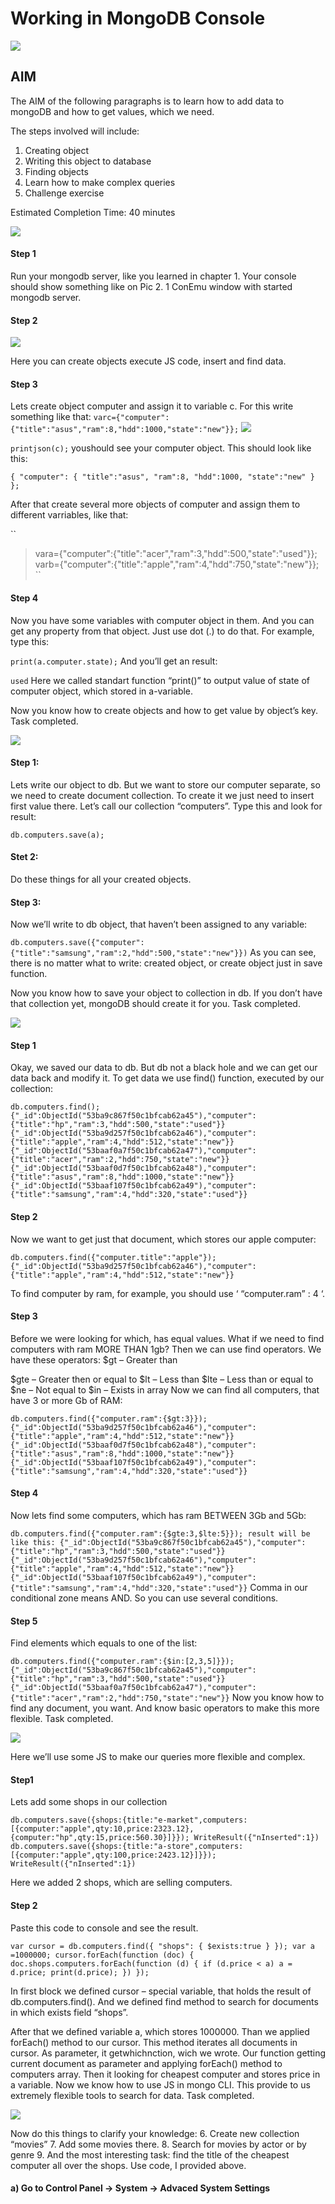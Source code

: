 # Working in MongoDB Console

![](../images/console-1.png)



## AIM

The AIM of the following paragraphs is to learn how to add data to mongoDB and how to get values, which we need.


The steps involved will include:

1.  Creating object 
2.	Writing this object to database
3.	Finding objects
4.	Learn how to make complex queries
5.	Challenge exercise


Estimated Completion Time: 40	minutes 

![](../images/console-1.png)


#### Step 1 

Run your mongodb server, like you learned in chapter 1. Your console should show something like on Pic 2. 1 ConEmu window with started mongodb server.


#### Step 2

![](../images/console-2.png)

Here you can create objects execute JS code, insert and find data.

#### Step 3

Lets create object computer and assign it to variable c. For this write something like that:
``
varc={"computer":{"title":"asus","ram":8,"hdd":1000,"state":"new"}};
``
![](../images/console-3.png)

``
printjson(c);
``
youshould see your computer object.
This should look like this:

``
{
"computer": {
"title":"asus",
"ram":8,
"hdd":1000,
"state":"new"
  }
};
``

After that create several more objects of computer and assign them to different varriables, like that:

``
>vara={"computer":{"title":"acer","ram":3,"hdd":500,"state":"used"}};
>varb={"computer":{"title":"apple","ram":4,"hdd":750,"state":"new"}};
``

#### Step 4

Now you have some variables with computer object in them. And you can get any property from that object. Just use dot (.) to do that. For example, type this:

``
print(a.computer.state);
``
And you’ll get an result:

``
used
``
Here we called standart function “print()” to output value of state of computer object, which stored in a-variable.

Now you know how to create objects and how to get value by object’s key. 
Task completed.

![](../images/console-4.png)


#### Step 1: 
Lets write our object to db. But we want to store our computer separate, so we need to create document collection. To create it we just need to insert first value there. Let’s call our collection “computers”. Type this and look for result:

``
db.computers.save(a);
``
#### Stet 2:
Do these things for all your created objects.

#### Step 3: 
Now we’ll write to db object, that haven’t been assigned to any variable:

``
db.computers.save({"computer":{"title":"samsung","ram":2,"hdd":500,"state":"new"}})
``
As you can see, there is no matter what to write: created object, or create object just in save function. 

Now you know how to save your object to collection in db. If you don’t have that collection yet, mongoDB should create it for you. 
Task completed.

![](../images/console-5.png)

#### Step 1
Okay, we saved our data to db. But db not a black hole and we can get our data back and modify it. To get data we use find() function, executed by our collection:

``
db.computers.find();
{"_id":ObjectId("53ba9c867f50c1bfcab62a45"),"computer":{"title":"hp","ram":3,"hdd":500,"state":"used"}}
{"_id":ObjectId("53ba9d257f50c1bfcab62a46"),"computer":{"title":"apple","ram":4,"hdd":512,"state":"new"}}
{"_id":ObjectId("53baaf0a7f50c1bfcab62a47"),"computer":{"title":"acer","ram":2,"hdd":750,"state":"new"}}
{"_id":ObjectId("53baaf0d7f50c1bfcab62a48"),"computer":{"title":"asus","ram":8,"hdd":1000,"state":"new"}}
{"_id":ObjectId("53baaf107f50c1bfcab62a49"),"computer":{"title":"samsung","ram":4,"hdd":320,"state":"used"}}
``

#### Step 2
 Now we want to get just that document, which stores our apple computer:
 
 ``
 db.computers.find({"computer.title":"apple"});
{"_id":ObjectId("53ba9d257f50c1bfcab62a46"),"computer":{"title":"apple","ram":4,"hdd":512,"state":"new"}}
``

To find computer by ram, for example, you should use ‘ “computer.ram” : 4 ‘.


#### Step 3
Before we were looking for which, has equal values. What if we need to find computers with ram MORE THAN 1gb? 
Then we can use find operators. We have these operators:
$gt – Greater than

$gte – Greater then or equal to 
$lt – Less than
$lte – Less than or equal to
$ne – Not equal to
$in – Exists in array
Now we can find all computers, that have 3 or more Gb of RAM:

``
db.computers.find({"computer.ram":{$gt:3}});
{"_id":ObjectId("53ba9d257f50c1bfcab62a46"),"computer":{"title":"apple","ram":4,"hdd":512,"state":"new"}}
{"_id":ObjectId("53baaf0d7f50c1bfcab62a48"),"computer":{"title":"asus","ram":8,"hdd":1000,"state":"new"}}
{"_id":ObjectId("53baaf107f50c1bfcab62a49"),"computer":{"title":"samsung","ram":4,"hdd":320,"state":"used"}}
``

#### Step 4
Now lets find some computers, which has ram BETWEEN 3Gb and 5Gb:

``
db.computers.find({"computer.ram":{$gte:3,$lte:5}});
result will be like this:
{"_id":ObjectId("53ba9c867f50c1bfcab62a45"),"computer":{"title":"hp","ram":3,"hdd":500,"state":"used"}}
{"_id":ObjectId("53ba9d257f50c1bfcab62a46"),"computer":{"title":"apple","ram":4,"hdd":512,"state":"new"}}
{"_id":ObjectId("53baaf107f50c1bfcab62a49"),"computer":{"title":"samsung","ram":4,"hdd":320,"state":"used"}}
``
Comma in our conditional zone means AND. So you can use several conditions. 

#### Step 5 
Find elements which equals to one of the list:

``
db.computers.find({"computer.ram":{$in:[2,3,5]}});
{"_id":ObjectId("53ba9c867f50c1bfcab62a45"),"computer":{"title":"hp","ram":3,"hdd":500,"state":"used"}}
{"_id":ObjectId("53baaf0a7f50c1bfcab62a47"),"computer":{"title":"acer","ram":2,"hdd":750,"state":"new"}}
``
Now you know how to find any document, you want. And know basic operators to make this more flexible.
Task completed.


![](../images/console-6.png)

Here we’ll use some JS to make our queries more flexible and complex.

#### Step1
Lets add some shops in our collection

``
db.computers.save({shops:{title:"e-market",computers:[{computer:"apple",qty:10,price:2323.12},{computer:"hp",qty:15,price:560.30}]}});
WriteResult({"nInserted":1})
db.computers.save({shops:{title:"a-store",computers:[{computer:"apple",qty:100,price:2423.12}]}});
WriteResult({"nInserted":1})
``

Here we added 2 shops, which are selling computers.

#### Step 2
Paste this code to console and see the result.

``
var cursor = db.computers.find({
"shops": {
    $exists:true
  }
});
var a =1000000;
cursor.forEach(function (doc) {
  doc.shops.computers.forEach(function (d) {
if (d.price < a) a = d.price;
    print(d.price);
  })
});
``

In first block we defined cursor – special variable, that holds the result of db.computers.find(). And we defined find method to search for documents in which exists field “shops”.

After that we defined variable a, which stores 1000000. Than we applied forEach() method to our cursor. This method iterates all documents in cursor. As parameter, it getwhichnction, wich we wrote. Our function getting current document as parameter and applying forEach() method to computers array. Then it looking for cheapest computer and stores price in a variable. Now we know how to use JS in mongo CLI. This provide to us extremely flexible tools to search for data.
Task completed.

![](../images/console-7.png)

Now do this things to clarify your knowledge:
6.	Create new collection “movies”
7.	Add some movies there.
8.	Search for movies by actor or by genre
9.	And the most interesting task: find the title of the cheapest computer all over the shops. Use code, I provided above.





#### a) Go to **Control Panel** -> **System** -> **Advaced System Settings**

